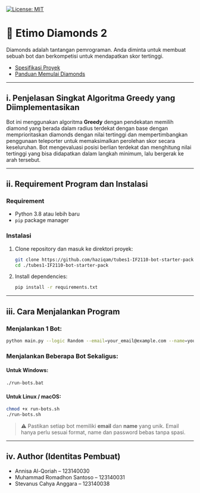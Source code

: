 [![License: MIT](https://img.shields.io/badge/License-MIT-yellow.svg)](https://opensource.org/licenses/MIT)

# 💎 Etimo Diamonds 2

Diamonds adalah tantangan pemrograman. Anda diminta untuk membuat sebuah bot dan berkompetisi untuk mendapatkan skor tertinggi.

- [Spesifikasi Proyek](https://docs.google.com/document/d/13cbmMVXviyu8eKQ6heqgDzt4JNNMeAZO/edit)  
- [Panduan Memulai Diamonds](https://docs.google.com/document/d/1L92Axb89yIkom0b24D350Z1QAr8rujvHof7-kXRAp7c/edit)

---

## i. Penjelasan Singkat Algoritma Greedy yang Diimplementasikan

Bot ini menggunakan algoritma **Greedy** dengan pendekatan memilih diamond yang berada dalam radius terdekat dengan base dengan memprioritaskan diamonds dengan nilai tertinggi dan mempertimbangkan penggunaan teleporter untuk memaksimalkan perolehan skor secara keseluruhan. Bot mengevaluasi posisi berlian terdekat dan menghitung nilai tertinggi yang bisa didapatkan dalam langkah minimum, lalu bergerak ke arah tersebut.

---

## ii. Requirement Program dan Instalasi

### Requirement
- Python 3.8 atau lebih baru
- `pip` package manager

### Instalasi

1. Clone repository dan masuk ke direktori proyek:
    ```bash
    git clone https://github.com/haziqam/tubes1-IF2110-bot-starter-pack.git
    cd ./tubes1-IF2110-bot-starter-pack
    ```

2. Install dependencies:
    ```bash
    pip install -r requirements.txt
    ```

---

## iii. Cara Menjalankan Program

### Menjalankan 1 Bot:
```bash
python main.py --logic Random --email=your_email@example.com --name=your_name --password=your_password --team etimo
```

### Menjalankan Beberapa Bot Sekaligus:

#### Untuk Windows:
```bash
./run-bots.bat
```

#### Untuk Linux / macOS:
```bash
chmod +x run-bots.sh
./run-bots.sh
```

> ⚠️ Pastikan setiap bot memiliki **email** dan **name** yang unik. Email hanya perlu sesuai format, name dan password bebas tanpa spasi.

---

## iv. Author (Identitas Pembuat)

- Annisa Al-Qoriah – 123140030  
- Muhammad Romadhon Santoso – 123140031  
- Stevanus Cahya Anggara – 123140038  
